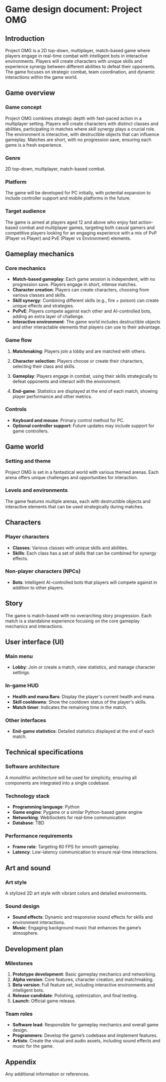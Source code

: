 # Game design document: Project OMG

## Introduction

Project OMG is a 2D top-down, multiplayer, match-based game where players
engage in real-time combat with intelligent bots in interactive environments.
Players will create characters with unique skills and experience synergy between
different abilities to defeat their opponents. The game focuses on strategic
combat, team coordination, and dynamic interactions within the game world.

## Game overview

### Game concept

Project OMG combines strategic depth with fast-paced action in a multiplayer
setting. Players will create characters with distinct classes and abilities,
participating in matches where skill synergy plays a crucial role. The
environment is interactive, with destructible objects that can influence
gameplay. Matches are short, with no progression save, ensuring each game is a
fresh experience.

### Genre

2D top-down, multiplayer, match-based combat.

### Platform

The game will be developed for PC initially, with potential expansion to include
controller support and mobile platforms in the future.

### Target audience

The game is aimed at players aged 12 and above who enjoy fast action-based
combat and multiplayer games, targeting both casual gamers and competitive
players looking for an engaging experience with a mix of PvP (Player vs Player)
and PvE (Player vs Environment) elements.

## Gameplay mechanics

### Core mechanics

- **Match-based gameplay**: Each game session is independent, with no
  progression save. Players engage in short, intense matches.
- **Character creation**: Players can create characters, choosing from various
  classes and skills.
- **Skill synergy**: Combining different skills (e.g., fire + poison) can create
  unique effects and strategies.
- **PvPvE**: Players compete against each other and AI-controlled bots, adding
  an extra layer of challenge.
- **Interactive environment**: The game world includes destructible objects and
  other interactable elements that players can use to their advantage.

### Game flow

1. **Matchmaking**: Players join a lobby and are matched with others.

2. **Character selection**: Players choose or create their characters, selecting
   their class and skills.
3. **Gameplay**: Players engage in combat, using their skills strategically to
   defeat opponents and interact with the environment.
4. **End-game**: Statistics are displayed at the end of each match, showing
   player performance and other metrics.

### Controls

- **Keyboard and mouse**: Primary control method for PC.
- **Optional controller support**: Future updates may include support for game controllers.

## Game world

### Setting and theme

Project OMG is set in a fantastical world with various themed arenas. Each
arena offers unique challenges and opportunities for interaction.

### Levels and environments

The game features multiple arenas, each with destructible objects and
interactive elements that can be used strategically during matches.

## Characters

### Player characters

- **Classes**: Various classes with unique skills and abilities.
- **Skills**: Each class has a set of skills that can be combined for synergy effects.

### Non-player characters (NPCs)

- **Bots**: Intelligent AI-controlled bots that players will compete against in
  addition to other players.

## Story

The game is match-based with no overarching story progression. Each match is a
standalone experience focusing on the core gameplay mechanics and interactions.

## User interface (UI)

### Main menu

- **Lobby**: Join or create a match, view statistics, and manage character settings.

### In-game HUD

- **Health and mana Bars**: Display the player's current health and mana.
- **Skill cooldowns**: Show the cooldown status of the player's skills.
- **Match timer**: Indicates the remaining time in the match.

### Other interfaces

- **End-game statistics**: Detailed statistics displayed at the end of each match.

## Technical specifications

### Software architecture

A monolithic architecture will be used for simplicity, ensuring all components
are integrated into a single codebase.

### Technology stack

- **Programming language**: Python
- **Game engine**: Pygame or a similar Python-based game engine
- **Networking**: WebSockets for real-time communication
- **Database**: TBD

### Performance requirements

- **Frame rate**: Targeting 60 FPS for smooth gameplay.
- **Latency**: Low-latency communication to ensure real-time interactions.

## Art and sound

### Art style

A stylized 2D art style with vibrant colors and detailed environments.

### Sound design

- **Sound effects**: Dynamic and responsive sound effects for skills and
  environment interactions.
- **Music**: Engaging background music that enhances the game’s atmosphere.

## Development plan

### Milestones

1. **Prototype development**: Basic gameplay mechanics and networking.
2. **Alpha version**: Core features, character creation, and matchmaking.
3. **Beta version**: Full feature set, including interactive environments and
   intelligent bots.
4. **Release candidate**: Polishing, optimization, and final testing.
5. **Launch**: Official game release.

### Team roles

- **Software lead**: Responsible for gameplay mechanics and overall game design.
- **Programmers**: Develop the game’s codebase and implement features.
- **Artists**: Create the visual and audio assets, including sound effects and
  music for the game.

## Appendix

Any additional information or references.
